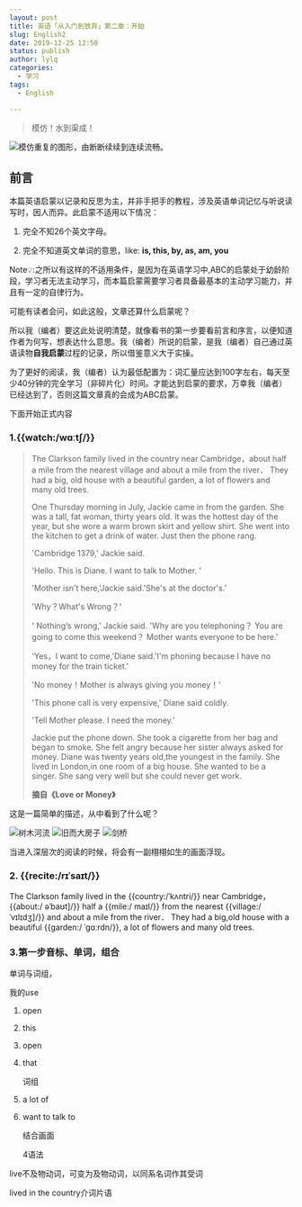```yaml
---
layout: post
title: 英语「从入门到放弃」第二章：开始
slug: English2
date: 2019-12-25 12:50
status: publish
author: lylq
categories: 
  - 学习
tags:
  - English

---
```


>模仿！水到渠成！

![模仿重复的图形，由断断续续到连续流畅。](https://p.qlogo.cn/qqmail_head/5zuE5KJ5hlhvJnDichxkbXukxnmWJynJ57BT5TDwBZQJSVVYs1fX2Tl9gib3u2mDqGVg0sSUZQyo4/0)

## 前言

本篇英语启蒙以记录和反思为主，并非手把手的教程，涉及英语单词记忆与听说读写时，因人而异。此启蒙不适用以下情况：

1. 完全不知26个英文字母。

2. 完全不知道英文单词的意思，like: **is, this, by, as, am, you**

Note💡:之所以有这样的不适用条件，是因为在英语学习中,ABC的启蒙处于幼龄阶段，学习者无法主动学习，而本篇启蒙需要学习者具备最基本的主动学习能力，并且有一定的自律行为。

   可能有读者会问，如此这般，文章还算什么启蒙呢？

   所以我（编者）要这此处说明清楚，就像看书的第一步要看前言和序言，以便知道作者为何写，想表达什么意思。我（编者）所说的启蒙，是我（编者）自己通过英语读物**自我启蒙**过程的记录，所以借鉴意义大于实操。

   

为了更好的阅读，我（编者）认为最低配置为：词汇量应达到100字左右，每天至少40分钟的完全学习（非碎片化）时间。才能达到启蒙的要求，万幸我（编者）已经达到了，否则这篇文章真的会成为ABC启蒙。

  
下面开始正式内容

###  1.{{watch:/wɑːtʃ/}}



> The Clarkson family lived in the country near Cambridge，about half a mile from the nearest village and about a mile from the river． They had a big, old house with a beautiful garden,  a lot of flowers and many old trees. 
>
> One Thursday morning in July, Jackie came in from the garden. She was a tall, fat woman, thirty years old. It was the hottest day of the year, but she wore a warm brown skirt and yellow shirt. She went into the kitchen to get a drink of water. Just then the phone rang. 
>
> 'Cambridge 1379,' Jackie said. 
>
> 'Hello. This is Diane. I want to talk to Mother. '
>
> 'Mother isn't here,'Jackie said.'She's at the doctor's.'
>
> 'Why？What's Wrong？' 
>
> ' Nothing‘s wrong,' Jackie said. 'Why are you telephoning？ You are going to come this weekend？ Mother wants everyone to be here.' 
>
> 'Yes，I want to come,'Diane said.'I'm phoning because I have no money for the train ticket.' 
>
> 'No money！Mother is always giving you money！' 
>
> 'This phone call is very expensive,' Diane said coldly.
>
> 'Tell Mother please. I need the money.'
>
> Jackie put the phone down. She took a cigarette from her bag and began to smoke. She felt angry because her sister always asked for money. Diane was twenty years old,the youngest in the family. She lived in London,in one room of a big house. She wanted to be a singer. She sang very well but she could never get work. 
>
> 
>
> **摘自《Love or Money》**

这是一篇简单的描述，从中看到了什么呢？


![树木河流](https://p.qlogo.cn/qqmail_head/5zuE5KJ5hlhvJnDichxkbXukxnmWJynJ58zPjjmD0QalPBPovSELDhT4X3a9wsLZQGYiaGXeBmHFg/0)
![旧而大房子](https://p.qlogo.cn/qqmail_head/5zuE5KJ5hlhvJnDichxkbXukxnmWJynJ58zPjjmD0QalPBPovSELDhT4X3a9wsLZQGYiaGXeBmHFg/0)
![剑桥](https://p.qlogo.cn/qqmail_head/5zuE5KJ5hlhvJnDichxkbXukxnmWJynJ58zPjjmD0QalPBPovSELDhT4X3a9wsLZQGYiaGXeBmHFg/0)


当进入深层次的阅读的时候，将会有一副栩栩如生的画面浮现。

###   2. {{recite:/rɪˈsaɪt/}}

The Clarkson family lived in the  {{country:/ˈkʌntri/}} near Cambridge，{{about:/ əˈbaʊt]/}} half a {{mile:/ maɪl/}} from the nearest {{village:/ˈvɪlɪdʒ]/}} and about a mile from the river． They had a big,old house with a beautiful {{garden:/ ˈɡɑːrdn/}}, a lot of flowers and many old trees. 

###  3.第一步音标、单词，组合

单词与词组，

我的use

   1. open

   2. this

   3. open

   4. that

      词组

1. a lot of

2. want to talk to

   结合画面

   4语法

  







live不及物动词，可变为及物动词，以同系名词作其受词

lived in the country介词片语
